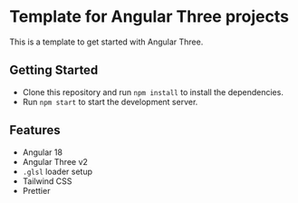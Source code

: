 # Template for Angular Three projects

This is a template to get started with Angular Three.

## Getting Started

- Clone this repository and run `npm install` to install the dependencies.
- Run `npm start` to start the development server.

## Features

- Angular 18
- Angular Three v2
- `.glsl` loader setup
- Tailwind CSS
- Prettier
